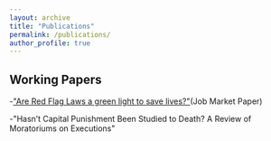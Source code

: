```yaml
---
layout: archive
title: "Publications"
permalink: /publications/
author_profile: true
---
```


## Working Papers
-["Are Red Flag Laws a green light to save lives?"](/files/Red_Flag_Law_Paper_JMP.pdf)(Job Market Paper)

-"Hasn’t Capital Punishment Been Studied to Death? A Review of Moratoriums on Executions"
